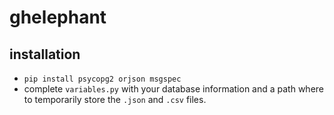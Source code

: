 # ghelephant

## installation
* `pip install psycopg2 orjson msgspec`
* complete `variables.py` with your database information and a path where to temporarily store the `.json` and `.csv` files.
